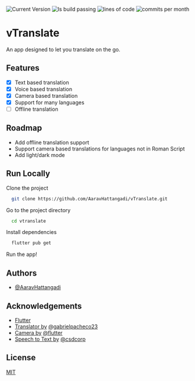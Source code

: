 ![Current Version](https://img.shields.io/badge/version-1.0.0-blue) ![Is build passing](https://github.com/AaravHattangadi/vTranslate/actions/workflows/flutter-ci.yml/badge.svg) ![lines of code](https://img.shields.io/tokei/lines/github/AaravHattangadi/vTranslate?color=green&style=plastic) ![commits per month](https://img.shields.io/github/commit-activity/m/AaravHattangadi/vTranslate?color=red&style=plastic)





# vTranslate

An app designed to let you translate on the go.
## Features

- [x] Text based translation
- [x] Voice based translation
- [x] Camera based translation
- [x] Support for many languages
- [ ] Offline translation

## Roadmap

- Add offline translation support
- Support camera based translations for languages not in Roman Script
- Add light/dark mode


## Run Locally

Clone the project

```bash
  git clone https://github.com/AaravHattangadi/vTranslate.git
```

Go to the project directory

```bash
  cd vtranslate
```

Install dependencies

```bash
  flutter pub get
```

Run the app!


## Authors

- [@AaravHattangadi](https://www.github.com/AaravHattangadi)


## Acknowledgements

 - [Flutter](https://github.com/flutter/flutter)
 - [Translator by](https://github.com/gabrielpacheco23/google-translator) [@gabrielpacheco23](https://github.com/gabrielpacheco23)
 - [Camera by](https://github.com/flutter/plugins/tree/main/packages/camera/camera) [@flutter](https://github.com/flutter)
 - [Speech to Text by](https://github.com/csdcorp/speech_to_text) [@csdcorp](https://github.com/csdcorp)
## License

[MIT](https://choosealicense.com/licenses/mit/)

